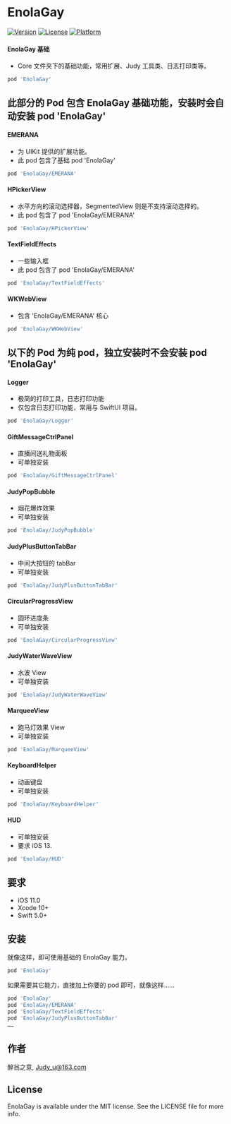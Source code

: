 # EnolaGay

[![Version](https://img.shields.io/cocoapods/v/EnolaGay.svg?style=flat)](https://cocoapods.org/pods/EnolaGay)
[![License](https://img.shields.io/cocoapods/l/EnolaGay.svg?style=flat)](https://cocoapods.org/pods/EnolaGay)
[![Platform](https://img.shields.io/cocoapods/p/EnolaGay.svg?style=flat)](https://cocoapods.org/pods/EnolaGay)


#### EnolaGay 基础
- Core 文件夹下的基础功能，常用扩展、Judy 工具类、日志打印类等。
```ruby
pod 'EnolaGay'
```

## 此部分的 Pod 包含 EnolaGay 基础功能，安装时会自动安装 pod 'EnolaGay'

#### EMERANA
- 为 UIKit 提供的扩展功能。
- 此 pod 包含了基础 pod 'EnolaGay'
```ruby
pod 'EnolaGay/EMERANA'
```
  
#### HPickerView
- 水平方向的滚动选择器，SegmentedView 则是不支持滚动选择的。
- 此 pod 包含了 pod 'EnolaGay/EMERANA'
```ruby
pod 'EnolaGay/HPickerView'
```

#### TextFieldEffects
- 一些输入框
- 此 pod 包含了 pod 'EnolaGay/EMERANA'
```ruby
pod 'EnolaGay/TextFieldEffects'
```
  
#### WKWebView
- 包含 'EnolaGay/EMERANA' 核心
```ruby
pod 'EnolaGay/WKWebView'
```

## 以下的 Pod 为纯 pod，独立安装时不会安装 pod 'EnolaGay'


#### Logger
- 极简的打印工具，日志打印功能
- 仅包含日志打印功能，常用与 SwiftUI 项目。
```ruby
pod 'EnolaGay/Logger'
```

#### GiftMessageCtrlPanel
- 直播间送礼物面板
- 可单独安装
```ruby
pod 'EnolaGay/GiftMessageCtrlPanel'
```

#### JudyPopBubble
- 烟花爆炸效果
- 可单独安装
```ruby
pod 'EnolaGay/JudyPopBubble'
```

#### JudyPlusButtonTabBar
- 中间大按钮的 tabBar
- 可单独安装
```ruby
pod 'EnolaGay/JudyPlusButtonTabBar'
```

#### CircularProgressView
- 圆环进度条
- 可单独安装
```ruby
pod 'EnolaGay/CircularProgressView'
```

#### JudyWaterWaveView
- 水波 View
- 可单独安装
```ruby
pod 'EnolaGay/JudyWaterWaveView'
```

#### MarqueeView
- 跑马灯效果 View
- 可单独安装
```ruby
pod 'EnolaGay/MarqueeView'
```

#### KeyboardHelper 
- 动画键盘
- 可单独安装
```ruby
pod 'EnolaGay/KeyboardHelper'
```

#### HUD
- 可单独安装
- 要求 iOS 13.
```ruby
pod 'EnolaGay/HUD'
```

## 要求

- iOS 11.0
- Xcode 10+
- Swift 5.0+

## 安装

就像这样，即可使用基础的 EnolaGay 能力。
```ruby
pod 'EnolaGay'
```
如果需要其它能力，直接加上你要的 pod 即可，就像这样……
```ruby
pod 'EnolaGay'
pod 'EnolaGay/EMERANA'
pod 'EnolaGay/TextFieldEffects'
pod 'EnolaGay/JudyPlusButtonTabBar'
……
```

## 作者

醉翁之意, Judy_u@163.com

## License

EnolaGay is available under the MIT license. See the LICENSE file for more info.
